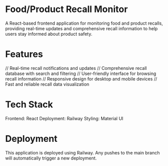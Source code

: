 # Food/Product Recall Monitor

A React-based frontend application for monitoring food and product recalls, providing real-time updates and comprehensive recall information to help users stay informed about product safety.

# Features

// Real-time recall notifications and updates
// Comprehensive recall database with search and filtering
// User-friendly interface for browsing recall information
// Responsive design for desktop and mobile devices
// Fast and reliable recall data visualization

# Tech Stack

Frontend: React
Deployment: Railway
Styling: Material UI

# Deployment
This application is deployed using Railway. Any pushes to the main branch will automatically trigger a new deployment.
